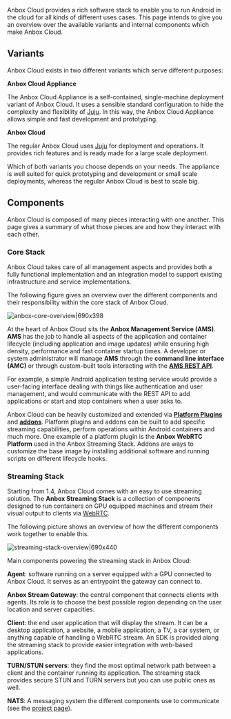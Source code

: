 Anbox Cloud provides a rich software stack to enable you to run Android in the cloud for all kinds of different uses cases. This page intends to give you an overview over the available variants and internal components which make Anbox Cloud.

<a name="variants"></a>
## Variants

Anbox Cloud exists in two different variants which serve different purposes:

**Anbox Cloud Appliance**

The Anbox Cloud Appliance is a self-contained, single-machine deployment variant of Anbox Cloud. It uses a sensible standard configuration to hide the complexity and flexibility of [Juju](https://juju.is/). In this way, the Anbox Cloud Appliance allows simple and fast development and prototyping.

**Anbox Cloud**

The regular Anbox Cloud uses [Juju](https://juju.is/) for deployment and operations. It provides rich features and is ready made for a large scale deployment.

Which of both variants you choose depends on your needs. The appliance is well suited for quick prototyping and development or small scale deployments, whereas the regular Anbox Cloud is best to scale big.

## Components

Anbox Cloud is composed of many pieces interacting with one another. This page gives a summary of what those pieces are and how they interact with each other.

### Core Stack

Anbox Cloud takes care of all management aspects and provides both a fully functional implementation and an integration model to support existing infrastructure and service implementations.

The following figure gives an overview over the different components and their responsibility within the core stack of Anbox Cloud.

![anbox-core-overview|690x398](upload://x0budFKybsbYLhiplNhF4R91Ght.png)

At the heart of Anbox Cloud sits the **Anbox Management Service (AMS)**. **AMS** has the job to handle all aspects of the application and container lifecycle (including application and image updates) while ensuring high density, performance and fast container startup times.
A developer or system administrator will manage **AMS** through the **command line interface (AMC)** or through custom-built tools interacting with the [**AMS REST API**](https://discourse.ubuntu.com/t/ams-rest-api-reference/17801).

For example, a simple Android application testing service would provide a user-facing interface dealing with things like authentication and user management, and would communicate with the REST API to add applications or start and stop containers when a user asks to.

Anbox Cloud can be heavily customized and extended via [**Platform Plugins**](https://oem-share.canonical.com/partners/indore/share/docs/1.7/en/sdk/anbox/) and [**addons**](manage-addons.md). Platform plugins and addons can be built to add specific streaming capabilities, perform operations within Android containers and much more. One example of a platform plugin is the **Anbox WebRTC Platform** used in the Anbox Streaming Stack. Addons are ways to customize the base image by installing additional software and running scripts on different lifecycle hooks.


### Streaming Stack

Starting from 1.4, Anbox Cloud comes with an easy to use streaming solution. The **Anbox Streaming Stack** is a collection of components designed to run containers on GPU equipped machines and stream their visual output to clients via [WebRTC](https://webrtc.org/).

The following picture shows an overview of how the different components work together to enable this.

![streaming-stack-overview|690x440](upload://qXJleBmvwQFi2cc1HuPF7P5S15b.png)

Main components powering the streaming stack in Anbox Cloud:

**Agent**: software running on a server equipped with a GPU connected to Anbox Cloud.
It serves as an entrypoint the gateway can connect to.

**Anbox Stream Gateway**: the central component that connects clients with agents.
Its role is to choose the best possible region depending on the user location and server capacities.

**Client**: the end user application that will display the stream. It can be a desktop application, a website, a mobile application, a TV, a car system, or anything capable of handling a WebRTC stream.
An SDK is provided along the streaming stack to provide easier integration with web-based applications.

**TURN/STUN servers**: they find the most optimal network path between a client and the container running its application. The streaming stack provides secure STUN and TURN servers but you can use public ones as well.

**NATS**: A messaging system the different components use to communicate (see the [project page](https://github.com/nats-io)).
